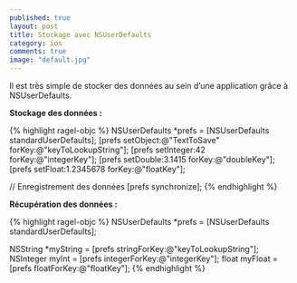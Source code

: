 ```yaml
---
published: true
layout: post
title: Stockage avec NSUserDefaults
category: ios
comments: true
image: "default.jpg"
---
```


Il est très simple de stocker des données au sein d’une application grâce à NSUserDefaults.

**Stockage des données :**

{% highlight ragel-objc %}
NSUserDefaults *prefs = [NSUserDefaults standardUserDefaults];
[prefs setObject:@"TextToSave" forKey:@"keyToLookupString"];
[prefs setInteger:42 forKey:@"integerKey"];
[prefs setDouble:3.1415 forKey:@"doubleKey"];
[prefs setFloat:1.2345678 forKey:@"floatKey"];

// Enregistrement des données
[prefs synchronize];
{% endhighlight %}

**Récupération des données :**

{% highlight ragel-objc %}
NSUserDefaults *prefs = [NSUserDefaults standardUserDefaults];

NSString *myString = [prefs stringForKey:@"keyToLookupString"];
NSInteger myInt = [prefs integerForKey:@"integerKey"];
float myFloat = [prefs floatForKey:@"floatKey"];
{% endhighlight %}
